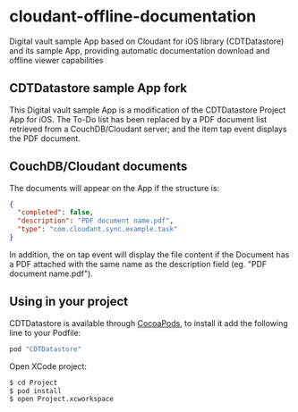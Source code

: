 # cloudant-offline-documentation
Digital vault sample App based on Cloudant for iOS library (CDTDatastore) and its sample App, providing automatic documentation download and offline viewer capabilities

## CDTDatastore sample App fork
This Digital vault sample App is a modification of the CDTDatastore Project App for iOS.
The To-Do list has been replaced by a PDF document list retrieved from a CouchDB/Cloudant server; and the item tap event displays the PDF document.

## CouchDB/Cloudant documents
The documents will appear on the App if the structure is:
```json
{
  "completed": false,
  "description": "PDF document name.pdf",
  "type": "com.cloudant.sync.example.task"
}
```
In addition, the on tap event will display the file content if the Document has a PDF attached with the same name as the description field (eg. "PDF document name.pdf").

## Using in your project
CDTDatastore is available through [CocoaPods](http://cocoapods.org), to install
it add the following line to your Podfile:

```ruby
pod "CDTDatastore"
```

Open XCode project:

```bash
$ cd Project
$ pod install
$ open Project.xcworkspace
```